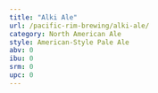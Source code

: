 ```yaml
---
title: "Alki Ale"
url: /pacific-rim-brewing/alki-ale/
category: North American Ale
style: American-Style Pale Ale
abv: 0
ibu: 0
srm: 0
upc: 0
---
```


